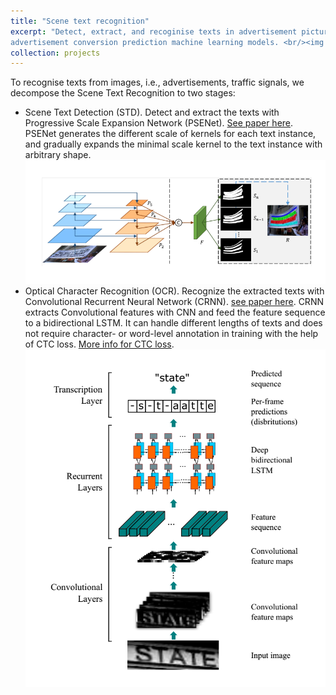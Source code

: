 ```yaml
---
title: "Scene text recognition"
excerpt: "Detect, extract, and recoginise texts in advertisement picturtes. The recoginized text will be feeded to
advertisement conversion prediction machine learning models. <br/><img src='/images/scene.png' width='500'>"
collection: projects
---
```


To recognise texts from images, i.e., advertisements, traffic signals, we decompose the Scene Text Recognition to two
stages:
* Scene Text Detection (STD). Detect and extract the texts with Progressive Scale Expansion Network (PSENet).
[See paper here](https://openaccess.thecvf.com/content_CVPR_2019/papers/Wang_Shape_Robust_Text_Detection_With_Progressive_Scale_Expansion_Network_CVPR_2019_paper.pdf).
PSENet generates the different scale of kernels for each text instance, and gradually expands the minimal scale kernel
to the text instance with arbitrary shape.
<br/><img src='/images/psenet.png' width='500'>
* Optical Character Recognition (OCR). Recognize the extracted texts with Convolutional Recurrent Neural Network (CRNN).
[see paper here](https://arxiv.org/abs/1507.05717). CRNN extracts Convolutional features with CNN and feed the feature 
sequence to a bidirectional LSTM. It can handle different lengths of texts and does not require character- or word-level
annotation in training with the help of CTC loss. [More info for CTC loss](https://www.cs.toronto.edu/~graves/icml_2006.pdf).
<br/><img src='/images/crnn.png' width='500'>

